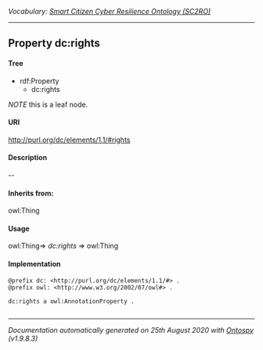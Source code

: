 _Vocabulary: [Smart Citizen Cyber Resilience Ontology (SC2RO)](index.md)_

---








## Property dc:rights


#### Tree

* rdf:Property
    * dc:rights





*NOTE* this is a leaf node.


#### URI
http://purl.org/dc/elements/1.1/#rights

#### Description
--


#### Inherits from:
owl:Thing



#### Usage
owl:Thing=&gt;&nbsp;_dc:rights_&nbsp;=&gt;&nbsp;owl:Thing

#### Implementation
```
@prefix dc: <http://purl.org/dc/elements/1.1/#> .
@prefix owl: <http://www.w3.org/2002/07/owl#> .

dc:rights a owl:AnnotationProperty .


```










---

_Documentation automatically generated on 25th August 2020 with [Ontospy](http://lambdamusic.github.io/Ontospy/ "Open") (v1.9.8.3)_
